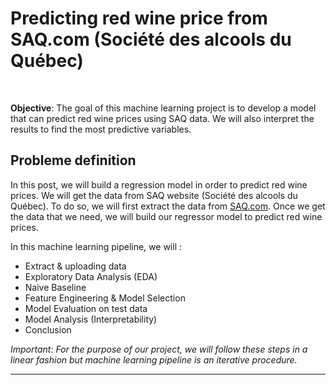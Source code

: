 ﻿# Predicting red wine price from SAQ.com (Société des alcools du Québec)

<br>

**Objective**: The goal of this machine learning project is to develop a model that can predict red wine prices using SAQ data. We will also interpret the results to find the most predictive variables.

## Probleme definition

In this post, we will build a regression model in order to predict red wine prices. We will get the data from SAQ website (Société des alcools du Québec). To do so, we will first extract the data from <a href="https://www.saq.com/content/SAQ/fr.html"> SAQ.com</a>. Once we get the data that we need, we will build our regressor model to predict red wine prices.

In this machine learning pipeline, we will :
- Extract & uploading data
- Exploratory Data Analysis (EDA)
- Naive Baseline
- Feature Engineering & Model Selection
- Model Evaluation on test data
- Model Analysis (Interpretability)
- Conclusion

*Important: For the purpose of our project, we will follow these steps in a linear fashion but machine learning pipeline is an iterative procedure.*

--------